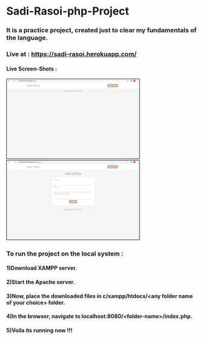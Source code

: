 # Sadi-Rasoi-php-Project

### It is a practice project, created just to clear my fundamentals of the language.

### Live at : https://sadi-rasoi.herokuapp.com/

#### Live Screen-Shots : <br>

 <p float="left">
 <img style="border: 1px solid black" src="https://github.com/techschneiderrr/sadi-rasoi-php-project/blob/main/img/1.png?raw=true" width="350">  
 <img style="border: 1px solid black" src="https://github.com/techschneiderrr/sadi-rasoi-php-project/blob/main/img/2.png?raw=true" width="350"> 
 </p>

### To run the project on the local system :

#### 1)Download XAMPP server.

#### 2)Start the Apache server.

#### 3)Now, place the downloaded files in c/xampp/htdocs/\<any folder name of your choice> folder.

#### 4)In the browser, navigate to localhost:8080/\<folder-name>/index.php.

#### 5)Voila its running now !!!
